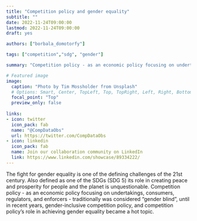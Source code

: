 ```yaml
---
title: "Competition policy and gender equality"
subtitle: ""
date: 2022-11-24T09:00:00
lastmod: 2022-11-24T09:00:00
draft: yes

authors: ["borbala_domotorfy"]

tags: ["competition","sdg", "gender"]

summary: "Competition policy - as an economic policy focusing on undertakings, consumers, regulators, and enforcers - traditionally was considered “gender blind”, until in recent years, gender-inclusive competition policy, and competition policy’s role in achieving gender equality became a hot topic."

# Featured image
image:
  caption: "Photo by Tim Mossholder from Unsplash"
  # Options: Smart, Center, TopLeft, Top, TopRight, Left, Right, BottomLeft, Bottom, BottomRight
  focal_point: "Top"
  preview_only: false
  
links:
- icon: twitter
  icon_pack: fab
  name: "@CompDataObs"
  url: https://twitter.com/CompDataObs
- icon: linkedin
  icon_pack: fab
  name: Join our collaboration community on LinkedIn
  link: https://www.linkedin.com/showcase/89334222/
---
```


The fight for gender equality is one of the defining challenges of the 21st century. Also defined as one of the SDGs (SDG 5) its role in creating peace and prosperity for people and the planet is unquestionable. Competition policy - as an economic policy focusing on undertakings, consumers, regulators, and enforcers - traditionally was considered “gender blind”, until in recent years, gender-inclusive competition policy, and competition policy’s role in achieving gender equality became a hot topic. 

